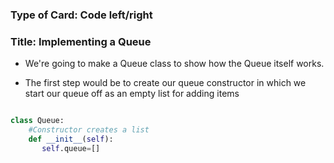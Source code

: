 ### Type of Card: Code left/right ###

### Title: Implementing a Queue ###

- We're going to make a Queue class to show how the Queue itself works.

- The first step would be to create our queue constructor in which we start our queue off as an empty list for adding items

```python

class Queue:
    #Constructor creates a list
    def __init__(self):
       self.queue=[]
```
